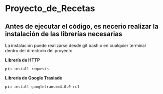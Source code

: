 # Proyecto_de_Recetas
## Antes de ejecutar el código, es necerio realizar la instalación de las librerías necesarias

La instalación puede realizarse desde git bash o en cualquier terminal dentro del directorio del proyecto

**Librería de HTTP**

`pip install requests`

**Librería de Google Traslade**

`pip install googletrans==4.0.0-rc1`
